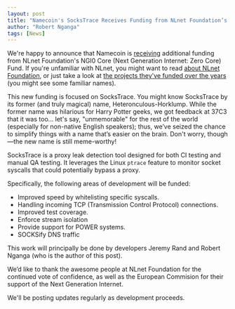 ```yaml
---
layout: post
title: "Namecoin's SocksTrace Receives Funding from NLnet Foundation’s NGI0 Core Fund"
author: "Robert Nganga"
tags: [News]
---
```


We're happy to announce that Namecoin is [receiving](https://nlnet.nl/news/2024/20241003-announcing-Core-call.html) additional funding from NLnet Foundation's NGI0 Core (Next Generation Internet: Zero Core) Fund. If you're unfamiliar with NLnet, you might want to read [about NLnet Foundation](https://nlnet.nl/foundation/), or just take a look at [the projects they've funded over the years](https://nlnet.nl/thema/index.html) (you might see some familiar names). 

This new funding is focused on SocksTrace. You might know SocksTrace by its former (and truly magical) name, Heteronculous-Horklump. While the former name was hilarious for Harry Potter geeks, we got feedback at 37C3 that it was too... let's say, "unmemorable" for the rest of the world (especially for non-native English speakers); thus, we’ve seized the chance to simplify things with a name that’s easier on the brain. Don't worry, though—the new name is still meme-worthy!

SocksTrace is a proxy leak detection tool designed for both CI testing and manual QA testing. It leverages the Linux `ptrace` feature to monitor socket syscalls that could potentially bypass a proxy.

Specifically, the following areas of development will be funded:

* Improved speed by whitelisting specific syscalls.
* Handling incoming TCP (Transmission Control Protocol) connections.
* Improved test coverage.
* Enforce stream isolation
* Provide support for POWER systems.
* SOCKSify DNS traffic

This work will principally be done by developers Jeremy Rand and Robert Nganga (who is the author of this post).

We’d like to thank the awesome people at NLnet Foundation for the continued vote of confidence, as well as the European Commision for their support of the Next Generation Internet.

We'll be posting updates regularly as development proceeds.
